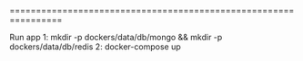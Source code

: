 ================================================================

Run app
1: mkdir -p dockers/data/db/mongo && mkdir -p dockers/data/db/redis
2: docker-compose up
